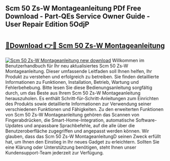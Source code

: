 ## Scm 50 Zs-W Montageanleitung PDf Free Download - Part-QEs Service Owner Guide - User Repair Edition 5OdjP

# <h2><a href="http://df6xyq.blite.top/?on=Scm+50+Zs-W+Montageanleitung">🔗Download 👉🔴 Scm 50 Zs-W Montageanleitung</a></h2>

[![Scm 50 Zs-W Montageanleitung new download](https://i.imgur.com/lujVjoI.png)](http://df6xyq.blite.top/?on=Scm+50+Zs-W+Montageanleitung)
Willkommen im Benutzerhandbuch für Ihr neu aktualisiertes Scm 50 Zs-W Montageanleitung. Dieser umfassende Leitfaden soll Ihnen helfen, Ihr Produkt zu verstehen und erfolgreich zu betreiben. Sie finden detaillierte Informationen zu Funktionen, Installation, Betrieb, Wartung und Fehlerbehebung. Bitte lesen Sie diese Bedienungsanleitung sorgfältig durch, um das Beste aus Ihrem Scm 50 Zs-W Montageanleitung herauszuholen. Es enthält Schritt-für-Schritt-Anleitungen zum Einrichten des Produkts sowie detaillierte Informationen zur Verwendung seiner verschiedenen Funktionen und Fähigkeiten. Zu den erweiterten Funktionen von Scm 50 Zs-W Montageanleitung gehören das Scannen von Fingerabdrücken, die Smart-Home-Integration, automatische Software-Updates und anpassbare Sprachbefehle, auf die alle über die Benutzeroberfläche zugegriffen und angepasst werden können. Wir glauben, dass das Scm 50 Zs-W MontageanleitungD seinen Zweck erfüllt hat, um Ihnen den Einstieg in Ihr neues Gadget zu erleichtern. Sollten Sie eine Klärung oder Unterstützung benötigen, steht Ihnen unser Kundensupport-Team jederzeit zur Verfügung.
